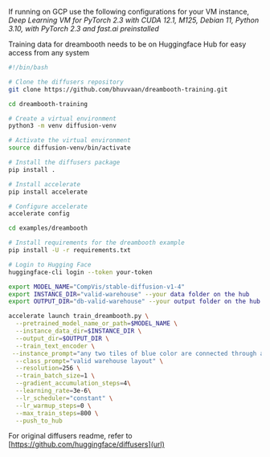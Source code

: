 
If running on GCP use the following configurations for your VM instance, _Deep Learning VM for PyTorch 2.3 with CUDA 12.1, M125, Debian 11, Python 3.10, with PyTorch 2.3 and fast.ai preinstalled_

Training data for dreambooth needs to be on Huggingface Hub for easy access from any system

```bash
#!/bin/bash

# Clone the diffusers repository
git clone https://github.com/bhuvvaan/dreambooth-training.git

cd dreambooth-training

# Create a virtual environment
python3 -m venv diffusion-venv

# Activate the virtual environment
source diffusion-venv/bin/activate

# Install the diffusers package
pip install .

# Install accelerate
pip install accelerate

# Configure accelerate
accelerate config

cd examples/dreambooth

# Install requirements for the dreambooth example
pip install -U -r requirements.txt

# Login to Hugging Face
huggingface-cli login --token your-token

export MODEL_NAME="CompVis/stable-diffusion-v1-4"
export INSTANCE_DIR="valid-warehouse" --your data folder on the hub
export OUTPUT_DIR="db-valid-warehouse" --your output folder on the hub

accelerate launch train_dreambooth.py \
  --pretrained_model_name_or_path=$MODEL_NAME \
  --instance_data_dir=$INSTANCE_DIR \
  --output_dir=$OUTPUT_DIR \
  --train_text_encoder \
 --instance_prompt="any two tiles of blue color are connected through a path with non-black tiles, each blue tile is adjacent to at least one black tile, each black tile is adjacent to at least two blue tiles." \
  --class_prompt="valid warehouse layout" \
  --resolution=256 \
  --train_batch_size=1 \
  --gradient_accumulation_steps=4\
  --learning_rate=3e-6\
  --lr_scheduler="constant" \
  --lr_warmup_steps=0 \
  --max_train_steps=800 \
  --push_to_hub

```

For original diffusers readme, refer to [https://github.com/huggingface/diffusers](url)

